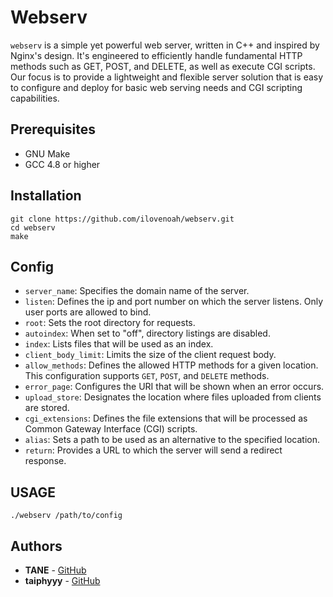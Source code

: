 # Webserv
`webserv` is a simple yet powerful web server, written in C++ and inspired by Nginx's design. It's engineered to efficiently handle fundamental HTTP methods such as GET, POST, and DELETE, as well as execute CGI scripts. Our focus is to provide a lightweight and flexible server solution that is easy to configure and deploy for basic web serving needs and CGI scripting capabilities.

## Prerequisites
- GNU Make
- GCC 4.8 or higher

## Installation
```
git clone https://github.com/ilovenoah/webserv.git
cd webserv
make
```

## Config
- `server_name`: Specifies the domain name of the server.
- `listen`: Defines the ip and port number on which the server listens. Only user ports are allowed to bind.
- `root`: Sets the root directory for requests.
- `autoindex`: When set to "off", directory listings are disabled.
- `index`: Lists files that will be used as an index.
- `client_body_limit`: Limits the size of the client request body.
- `allow_methods`: Defines the allowed HTTP methods for a given location. This configuration supports `GET`, `POST`, and `DELETE` methods.
- `error_page`: Configures the URI that will be shown when an error occurs.
- `upload_store`: Designates the location where files uploaded from clients are stored.
- `cgi_extensions`: Defines the file extensions that will be processed as Common Gateway Interface (CGI) scripts. 
- `alias`: Sets a path to be used as an alternative to the specified location.
- `return`: Provides a URL to which the server will send a redirect response. 

## USAGE
```
./webserv /path/to/config
```

## Authors

- **TANE** - [GitHub](https://github.com/ShotaTanemura)
- **taiphyyy** - [GitHub](https://github.com/ilovenoah)
